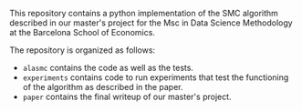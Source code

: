 This repository contains a python implementation of the SMC algorithm described in our master's project for the Msc in Data Science Methodology at the Barcelona School of Economics.

The repository is organized as follows:
- `alasmc` contains the code as well as the tests.
- `experiments` contains code to run experiments that test the functioning of the algorithm as described in the paper.
- `paper` contains the final writeup of our master's project.

